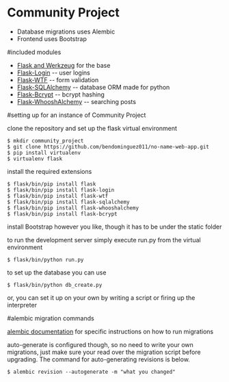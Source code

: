 # Community Project

* Database migrations uses Alembic
* Frontend uses Bootstrap


#included modules
* [Flask and Werkzeug](http://flask.pocoo.org) for the base
* [Flask-Login](https://flask-login.readthedocs.org/en/latest/) -- user logins
* [Flask-WTF](https://flask-wtf.readthedocs.org/en/latest/) -- form validation
* [Flask-SQLAlchemy](https://pythonhosted.org/Flask-SQLAlchemy/) -- database ORM made for python
* [Flask-Bcrypt](https://flask-bcrypt.readthedocs.org/en/latest/) -- bcrypt hashing
* [Flask-WhooshAlchemy](https://github.com/gyllstromk/Flask-WhooshAlchemy) -- searching posts

#setting up for an instance of Community Project

clone the repository and set up the flask virtual environment
```
$ mkdir community_project
$ git clone https://github.com/bendominguez011/no-name-web-app.git
$ pip install virtualenv
$ virtualenv flask
```
install the required extensions
```
$ flask/bin/pip install flask
$ flask/bin/pip install flask-login
$ flask/bin/pip install flask-wtf
$ flask/bin/pip install flask-sqlalchemy
$ flask/bin/pip install flask-whooshalchemy
$ flask/bin/pip install flask-bcrypt
```
install Bootstrap however you like, though it has to be under the static folder

to run the development server simply execute run.py from the virtual environment
```
$ flask/bin/python run.py
```
to set up the database you can use
```
$ flask/bin/python db_create.py
```
or, you can set it up on your own by writing a script or firing up the interpreter

#alembic migration commands

[alembic documentation](https://alembic.readthedocs.org/en/latest/tutorial.html#running-our-first-migration) for specific instructions on how to run migrations

auto-generate is configured though, so no need to write your own migrations, just make sure your read over the migration script before upgrading. The command for auto-generating revisions is below.
```
$ alembic revision --autogenerate -m "what you changed"
```
